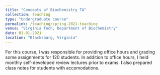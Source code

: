 ```yaml
---
title: "Concepts of Biochemistry TA"
collection: teaching
type: "Undergraduate course"
permalink: /teaching/spring-2021-teaching
venue: "Virginia Tech, Department of Biochemistry"
date: 01-01-2021
location: "Blacksburg, Virginia"
---
```


For this course, I was responsible for providing office hours and grading some assignments for 120 students. In addition to office hours, I held monthly self-developed review lectures prior to exams. I also prepared class notes for students with accomodations.

